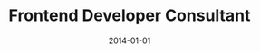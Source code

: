 ---
title: "Frontend Developer Consultant"
company: "LetsBuild"
date: 2014-01-01
highlights: ['Developed construction management software based on Angular.js']
skills: []
---